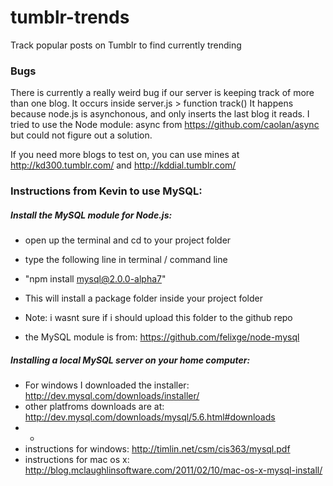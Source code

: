 tumblr-trends
=============

Track popular posts on Tumblr to find currently trending


### Bugs ###
There is currently a really weird bug if our server is keeping track of more than one blog.
It occurs inside server.js > function track()
It happens because node.js is asynchonous, and only inserts the last blog it reads.
I tried to use the Node module: async from https://github.com/caolan/async but could not figure out a solution.

If you need more blogs to test on, you can use mines at http://kd300.tumblr.com/ and http://kddial.tumblr.com/

### Instructions from Kevin to use MySQL: ###

##### Install the MySQL module for Node.js: #####
- open up the terminal and cd to your project folder
-  type the following line in terminal / command line
- "npm install mysql@2.0.0-alpha7"
- This will install a package folder inside your project folder

- Note: i wasnt sure if i should upload this folder to the github repo
- the MySQL module is from: https://github.com/felixge/node-mysql



##### Installing a local MySQL server on your home computer: #####
- For windows I downloaded the installer: http://dev.mysql.com/downloads/installer/
- other platfroms downloads are at: http://dev.mysql.com/downloads/mysql/5.6.html#downloads
- -
- instructions for windows: http://timlin.net/csm/cis363/mysql.pdf
- instructions for mac os x: http://blog.mclaughlinsoftware.com/2011/02/10/mac-os-x-mysql-install/
